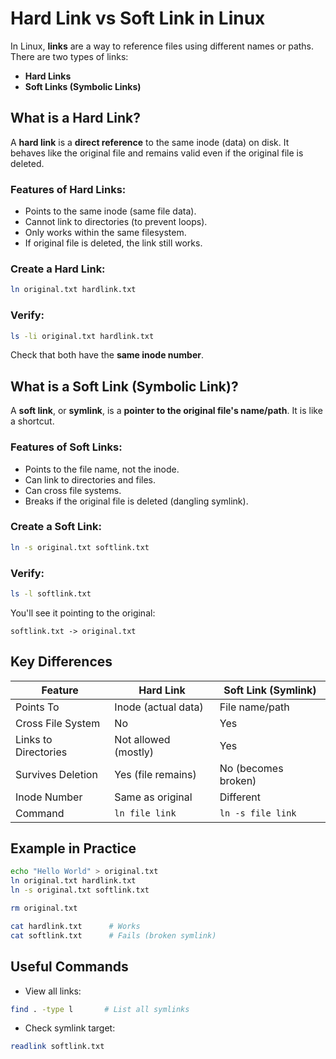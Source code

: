 # Hard Link vs Soft Link in Linux

In Linux, **links** are a way to reference files using different names or paths. There are two types of links:

* **Hard Links**
* **Soft Links (Symbolic Links)**

## What is a Hard Link?

A **hard link** is a **direct reference** to the same inode (data) on disk. It behaves like the original file and remains valid even if the original file is deleted.

### Features of Hard Links:

* Points to the same inode (same file data).
* Cannot link to directories (to prevent loops).
* Only works within the same filesystem.
* If original file is deleted, the link still works.

### Create a Hard Link:

```bash
ln original.txt hardlink.txt
```

### Verify:

```bash
ls -li original.txt hardlink.txt
```

Check that both have the **same inode number**.

## What is a Soft Link (Symbolic Link)?

A **soft link**, or **symlink**, is a **pointer to the original file's name/path**. It is like a shortcut.

### Features of Soft Links:

* Points to the file name, not the inode.
* Can link to directories and files.
* Can cross file systems.
* Breaks if the original file is deleted (dangling symlink).

### Create a Soft Link:

```bash
ln -s original.txt softlink.txt
```

### Verify:

```bash
ls -l softlink.txt
```

You'll see it pointing to the original:

```
softlink.txt -> original.txt
```

## Key Differences

| Feature              | Hard Link              | Soft Link (Symlink)   |
| -------------------- | ---------------------- | --------------------- |
| Points To            | Inode (actual data)    | File name/path        |
| Cross File System    | No                   | Yes                 |
| Links to Directories | Not allowed (mostly) | Yes                 |
| Survives Deletion    | Yes (file remains)   | No (becomes broken) |
| Inode Number         | Same as original       | Different             |
| Command              | `ln file link`         | `ln -s file link`     |

## Example in Practice

```bash
echo "Hello World" > original.txt
ln original.txt hardlink.txt
ln -s original.txt softlink.txt

rm original.txt

cat hardlink.txt      # Works
cat softlink.txt      # Fails (broken symlink)
```

## Useful Commands

* View all links:

```bash
find . -type l       # List all symlinks
```

* Check symlink target:

```bash
readlink softlink.txt
```